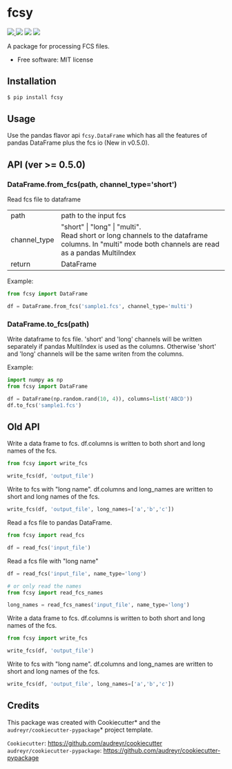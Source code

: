 # fcsy

<a href='https://pypi.python.org/pypi/fcsy'>
<img src=https://img.shields.io/pypi/v/fcsy.svg>
</a>
<image src=https://img.shields.io/pypi/dm/fcsy?style=flat-square>
<img src='https://github.com/nehcgnay/fcsy/workflows/Python%20package/badge.svg'>
<img src='https://github.com/nehcgnay/fcsy/workflows/Upload%20Python%20Package/badge.svg'>

A package for processing FCS files.

-   Free software: MIT license

## Installation

```bash
$ pip install fcsy
```

## Usage 

Use the pandas flavor api ```fcsy.DataFrame``` which 
has all the features of pandas DataFrame plus the fcs io (New in v0.5.0).

## API (ver >= 0.5.0)

### DataFrame.from_fcs(path, channel_type='short')
Read fcs file to dataframe

|              |                                          |
| ------------ | ---------------------------------------- |
| path         | path to the input fcs                    |
| channel_type | "short" \| "long" \| "multi". <br/> Read short or long channels to the dataframe columns. In "multi" mode both channels are read as a pandas MultiIndex          |
| return    | DataFrame |

Example:

```python
from fcsy import DataFrame

df = DataFrame.from_fcs('sample1.fcs', channel_type='multi')
```


### DataFrame.to_fcs(path)
Write dataframe to fcs file. 'short' and 'long' channels will be written separately if pandas MultiIndex is used as the columns. Otherwise 'short' and 'long' channels will be the same writen from the columns. 

Example:

```python
import numpy as np
from fcsy import DataFrame

df = DataFrame(np.random.rand(10, 4)), columns=list('ABCD'))
df.to_fcs('sample1.fcs')
```


## Old API 
Write a data frame to fcs. df.columns is written to both short and long names of the fcs.


```python
from fcsy import write_fcs

write_fcs(df, 'output_file')
```

Write to fcs with "long name". df.columns and long_names are written to short and long names of the fcs.

```python
write_fcs(df, 'output_file', long_names=['a','b','c'])
```

Read a fcs file to pandas DataFrame.

```python
from fcsy import read_fcs

df = read_fcs('input_file')
```

Read a fcs file with "long name"

```python
df = read_fcs('input_file', name_type='long')

# or only read the names
from fcsy import read_fcs_names

long_names = read_fcs_names('input_file', name_type='long')
```

Write a data frame to fcs. df.columns is written to both short and long names of the fcs.

```python
from fcsy import write_fcs

write_fcs(df, 'output_file')
```

Write to fcs with "long name". df.columns and long_names are written to short and long names of the fcs.

```python
write_fcs(df, 'output_file', long_names=['a','b','c'])
```

## Credits

This package was created with Cookiecutter* and the `audreyr/cookiecutter-pypackage`* project template.

`Cookiecutter`: https://github.com/audreyr/cookiecutter
`audreyr/cookiecutter-pypackage`: https://github.com/audreyr/cookiecutter-pypackage
